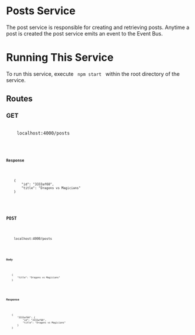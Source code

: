 # Posts Service

The post service is responsible for creating and retrieving posts. Anytime a post is created the post service emits an event to the Event Bus.

# Running This Service

To run this service, execute <code> npm start </code> within the root directory of the service. 

## Routes

### GET

<pre>
<code>
    localhost:4000/posts
<code>
</pre>

#### Response

<pre>
<code>
    {
        "id": "3333af60",
        "title": "Dragons vs Magicians"
    }
</code>
</pre>

### POST

<pre>
<code>
    localhost:4000/posts
<code>
</pre>

#### Body

<pre>
<code>
    {
        "title": "Dragons vs Magicians"
    }
</code>
</pre>

#### Response

<pre>
<code>
    {
        "3333af60": {
            "id": "3333af60",
            "title": "Dragons vs Magicians"
        }
    }
</code>
</pre>

